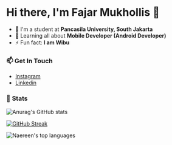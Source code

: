 # Hi there, I'm Fajar Mukhollis :wave:

- :school: I'm a student at **Pancasila University, South Jakarta**
- :iphone: Learning all about **Mobile Developer (Android Developer)**
- ⚡ Fun fact: **I am Wibu**

### :mailbox: **Get In Touch**

- [Instagram](https://www.instagram.com/choco.avocad0/)
- [Linkedin](https://www.linkedin.com/in/fajar-mukhollis/)

### :battery: **Stats**

![Anurag's GitHub stats](https://github-readme-stats.vercel.app/api?username=FajarMukhollis&show_icons=true&theme=algolia)

[![GitHub Streak](https://streak-stats.demolab.com?user=FajarMukhollis&theme=algolia)](https://git.io/streak-stats)

![Naereen's top languages](https://github-readme-stats.vercel.app/api/top-langs/?username=FajarMukhollis&theme=algolia)
